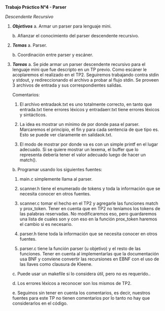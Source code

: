 **Trabajo Práctico N°4 - Parser**

*Descendente Recursivo*


1. *__Objetivos__*
    a. Armar un parser para lenguaje mini.

    b. Afianzar el conocimiento del parser descendente recursivo.

2. *__Temas__*
    a. Parser.

    b. Coordinación entre parser y escáner.

3. *__Tareas__*
    a. Se pide armar un parser descendente recursivo para el lenguaje mini que fue descripto en un TP previo. Como escáner le acoplaremos el realizado en el TP2.
    Seguiremos trabajando contra stdin y stdout, y redireccionando el archivo a probar al flujo stdin. Se proveen 3 archivos de entrada y sus correspondientes salidas.

    Comentarios:

    1. El archivo entradaok.txt es uno totalmente correcto, en tanto que entrada.txt tiene errores léxicos y entradaerr.txt tiene errores léxicos y sintácticos.

    2. La idea es mostrar un mínimo de por donde pasa el parser. Marcaremos el principio, el fin y para cada sentencia de que tipo es. Esto se puede ver claramente en salidaok.txt.

    3. El modo de mostrar por donde va es con un simple printf en el lugar adecuado. Si se quiere mostrar un lexema, el buffer que lo representa debería tener el valor adecuado luego de hacer un match().

    b. Programar usando los siguientes fuentes:

    1. main.c simplemente llama al parser.
        
    2. scanner.h tiene el enumerado de tokens y toda la información que se necesita conocer en otros fuentes.

    3. scanner.c tomar el hecho en el TP2 y agregarle las funciones match y prox_token.
    Tener en cuenta que en TP2 no teníamos los tokens de las palabras reservadas. No modificaremos eso, pero guardaremos una lista de cuales son y con eso en la función prox_token haremos el cambio si es necesario.

    4. parser.h tiene toda la información que se necesita conocer en otros fuentes.

    5. parser.c tiene la función parser (u objetivo) y el resto de las funciones. Tener en cuenta al implementarlas que la documentación usa BNF y conviene convertir las recursiones en EBNF con el uso de las llaves como clausura de Kleene.

    c. Puede usar un makefile si lo considera útil, pero no es requerido..

    d. Los errores léxicos a reconocer son los mismos de TP2.

    e. Seguimos sin tener en cuenta los comentarios, es decir, nuestros fuentes para este TP no tienen comentarios por lo tanto no hay que considerarlos en el código.










